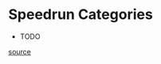# Speedrun Categories

* TODO

[source](https://web.archive.org/web/20180404215218/http://spiraster.x10host.com/LADXWiki/index.php/Speedrunning_Categories)
